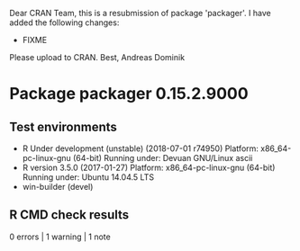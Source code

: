 Dear CRAN Team,
this is a resubmission of package 'packager'. I have added the following changes:

* FIXME

Please upload to CRAN.
Best, Andreas Dominik

# Package packager 0.15.2.9000
## Test  environments 
- R Under development (unstable) (2018-07-01 r74950)
  Platform: x86_64-pc-linux-gnu (64-bit)
  Running under: Devuan GNU/Linux ascii
- R version 3.5.0 (2017-01-27)
  Platform: x86_64-pc-linux-gnu (64-bit)
  Running under: Ubuntu 14.04.5 LTS
- win-builder (devel)

## R CMD check results
0 errors | 1 warning  | 1 note 

